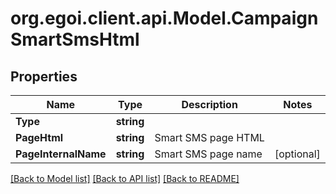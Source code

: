 
# org.egoi.client.api.Model.CampaignSmartSmsHtml

## Properties

Name | Type | Description | Notes
------------ | ------------- | ------------- | -------------
**Type** | **string** |  | 
**PageHtml** | **string** | Smart SMS page HTML | 
**PageInternalName** | **string** | Smart SMS page name | [optional] 

[[Back to Model list]](../README.md#documentation-for-models)
[[Back to API list]](../README.md#documentation-for-api-endpoints)
[[Back to README]](../README.md)

